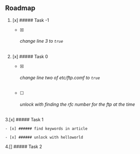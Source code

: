 ## Roadmap

1. [x] ##### Task -1
   
    - [x] ###### change line 3 to `true`
    
2. [x] ##### Task 0
    
    - [x] ###### change line two of etc/ftp.comf to `true`
    
    - [ ] ###### unlock with finding the rfc number for the ftp at the time

3.[x] ##### Task 1
    
    - [x] ###### find keywords in article
    
    - [x] ###### unlock with helloworld

4.[] ##### Task 2